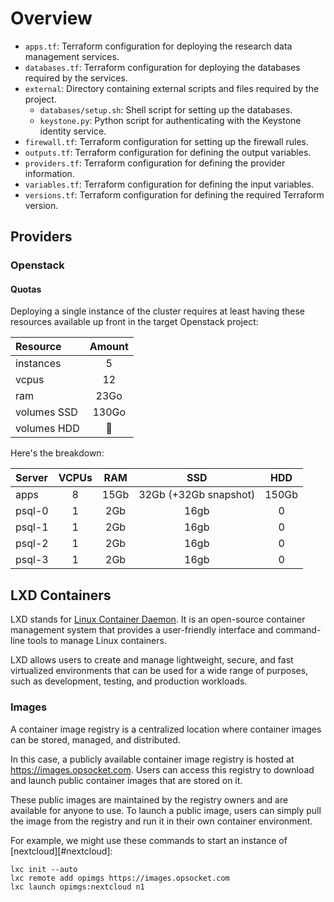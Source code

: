   # Overview

- `apps.tf`: Terraform configuration for deploying the research data management services.
- `databases.tf`: Terraform configuration for deploying the databases required by the services.
- `external`: Directory containing external scripts and files required by the project.
  - `databases/setup.sh`: Shell script for setting up the databases.
  - `keystone.py`: Python script for authenticating with the Keystone identity service.
- `firewall.tf`: Terraform configuration for setting up the firewall rules.
- `outputs.tf`: Terraform configuration for defining the output variables.
- `providers.tf`: Terraform configuration for defining the provider information.
- `variables.tf`: Terraform configuration for defining the input variables.
- `versions.tf`: Terraform configuration for defining the required Terraform version.

## Providers

### Openstack

#### Quotas

Deploying a single instance of the cluster requires at least having these resources available up front in the target Openstack project:

|Resource|Amount|
|:-------|:----:|
|instances|5|
|vcpus|12|
|ram|23Go|
|volumes SSD|130Go|
|volumes HDD|🤔|

Here's the breakdown:

|Server|VCPUs|RAM|SSD|HDD|
|:-----|:---:|:-:|:-:|:-:|
|apps|8|15Gb|32Gb (+32Gb snapshot)|150Gb|
|psql-0|1|2Gb|16gb|0|
|psql-1|1|2Gb|16gb|0|
|psql-2|1|2Gb|16gb|0|
|psql-3|1|2Gb|16gb|0|

## LXD Containers

LXD stands for [Linux Container Daemon][#lxd]. It is an open-source container management system that provides a user-friendly interface and command-line tools to manage Linux containers. 

LXD allows users to create and manage lightweight, secure, and fast virtualized environments that can be used for a wide range of purposes, such as development, testing, and production workloads. 

### Images

A container image registry is a centralized location where container images can be stored, managed, and distributed. 

In this case, a publicly available container image registry is hosted at https://images.opsocket.com. Users can access this registry to download and launch public container images that are stored on it.

These public images are maintained by the registry owners and are available for anyone to use. To launch a public image, users can simply pull the image from the registry and run it in their own container environment. 

For example, we might use these commands to start an instance of [nextcloud][#nextcloud]:

```shell
lxc init --auto
lxc remote add opimgs https://images.opsocket.com
lxc launch opimgs:nextcloud n1
```

[#lxd]: https://linuxcontainers.org